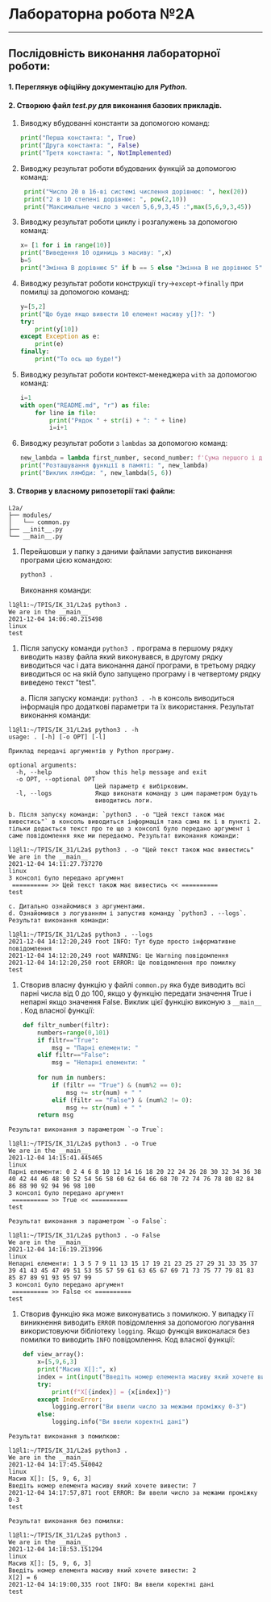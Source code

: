 # **Лабораторна робота №2А**
---
## Послідовність виконання лабораторної роботи:
#### 1. Переглянув офіційну документацію для ***Python***.
#### 2. Створюю файл ***test.py*** для виконання базових прикладів.
1. Виводжу вбудованні константи за допомогою команд:

    ```python
    print("Перша константа: ", True)
    print("Друга константа: ", False)
    print("Третя константа: ", NotImplemented)
    ```
1. Виводжу результат роботи вбудованих функцій за допомогою команд:
   ```python
    print("Число 20 в 16-ві системі числення дорівнює: ", hex(20))
    print("2 в 10 степені дорівнює: ", pow(2,10))
    print("Максимальне число з чисел 5,6,9,3,45 :",max(5,6,9,3,45))
    ```
1. Виводжу результат роботи циклу і розгалужень за допомогою команд:
    ```python
    x= [1 for i in range(10)]
    print("Виведення 10 одиниць з масиву: ",x)
    b=5
    print("Змінна B дорівнює 5" if b == 5 else "Змінна B не дорівнює 5")
    ```
1. Виводжу результат роботи конструкції `try`->`except`->`finally` при помилці за допомогою команд:
    ```python
    y=[5,2]
    print("Що буде якщо вивести 10 елемент масиву y[]?: ")
    try:
        print(y[10])
    except Exception as e:
        print(e)
    finally:
        print("То ось що буде!")
    ```
1. Виводжу результат роботи контекст-менеджера `with` за допомогою команд:
    ```python
    i=1
    with open("README.md", "r") as file:
        for line in file:
            print("Рядок " + str(i) + ": " + line)
            i=i+1
    ```
1. Виводжу результат роботи з `lambdas` за допомогою команд:
    ```python
    new_lambda = lambda first_number, second_number: f'Сума першого і другого числа дорівнює {first_number + second_number}'
    print("Розташування функції в памяті: ", new_lambda)
    print("Виклик лямбди: ", new_lambda(5, 6))
    ```
#### 3. Створив у власному рипозеторії такі файли:
   ```text
   L2a/
   ├── modules/
   │   └── common.py
   ├── __init__.py
   └── __main__.py
   ```
1. Перейшовши у папку з даними файлами запустив виконання програми цією командою:

    ```sh
    python3 .
    ```
    Виконання команди:
```text
l1@l1:~/TPIS/IK_31/L2a$ python3 .
We are in the __main__
2021-12-04 14:06:40.215498
linux
test
```
1. Після запуску команди `python3 .` програма в першому рядку виводить назву файла який виконувався, в другому рядку виводиться час і дата виконання даної програми, в третьому рядку виводиться ос на якій було запущено програму і в четвертому рядку виведено текст "test".

    a. Після запуску команди: `python3 . -h` в консоль виводиться інформація про додаткові параметри та їх використання. Результат виконання команди:
```text
l1@l1:~/TPIS/IK_31/L2a$ python3 . -h
usage: . [-h] [-o OPT] [-l]

Приклад передачі аргументів у Python програму.

optional arguments:
  -h, --help            show this help message and exit
  -o OPT, --optional OPT
                        Цей параметр є вибірковим.
  -l, --logs            Якщо виконати команду з цим параметром будуть
                        виводитись логи.

```
    
    b. Після запуску команди: `python3 . -o "Цей текст також має вивестись"` в консоль виводиться інформація така сама як і в пункті 2. тільки додається текст про те що з консолї було передано аргумент і саме повідомлення яке ми передаємо. Результат виконання команди:
```text
l1@l1:~/TPIS/IK_31/L2a$ python3 . -o "Цей текст також має вивестись"
We are in the __main__
2021-12-04 14:11:27.737270
linux
З консолі було передано аргумент
 ========== >> Цей текст також має вивестись << ==========
test

```
    c. Дитально ознайомився з аргументами.
    d. Ознайомився з логуванням і запустив команду `python3 . --logs`.
    Результат виконання команди:
```text
l1@l1:~/TPIS/IK_31/L2a$ python3 . --logs
2021-12-04 14:12:20,249 root INFO: Тут буде просто інформативне повідомлення
2021-12-04 14:12:20,249 root WARNING: Це Warning повідомлення
2021-12-04 14:12:20,250 root ERROR: Це повідомлення про помилку
test

```
1. Створив власну функцію у файлі `common.py` яка буде виводить всі парні числа від 0 до 100,  якщо у функцію передати значення True і непарні якщо значення False. Виклик цієї функцію виконую з `__main__` .
Код власної функції:
```python
    def filtr_number(filtr):
        numbers=range(0,101)
        if filtr=="True":
    	    msg = "Парні елементи: " 
        elif filtr=="False":
    	    msg = "Непарні елементи: "
    	    
        for num in numbers:
        	if (filtr == "True") & (num%2 == 0):
        	    msg += str(num) + " "
        	elif (filtr == "False") & (num%2 != 0):
        	    msg += str(num) + " "
        return msg
```
    Результат виконання з параметром `-o True`:
```text
l1@l1:~/TPIS/IK_31/L2a$ python3 . -o True
We are in the __main__
2021-12-04 14:15:41.445465
linux
Парні елементи: 0 2 4 6 8 10 12 14 16 18 20 22 24 26 28 30 32 34 36 38 40 42 44 46 48 50 52 54 56 58 60 62 64 66 68 70 72 74 76 78 80 82 84 86 88 90 92 94 96 98 100 
З консолі було передано аргумент
 ========== >> True << ==========
test

```
    Результат виконання з параметром `-o False`:
```text
l1@l1:~/TPIS/IK_31/L2a$ python3 . -o False
We are in the __main__
2021-12-04 14:16:19.213996
linux
Непарні елементи: 1 3 5 7 9 11 13 15 17 19 21 23 25 27 29 31 33 35 37 39 41 43 45 47 49 51 53 55 57 59 61 63 65 67 69 71 73 75 77 79 81 83 85 87 89 91 93 95 97 99 
З консолі було передано аргумент
 ========== >> False << ==========
test

```
1. Створив функцію яка може виконуватись з помилкою. У випадку її виникнення виводить `ERROR` повідомлення за допомогою логування використовуючи бібліотеку `logging`. Якщо функція виконалася без помилки то виводить `INFO` повідомлення.
Код власної функції:
```python
    def view_array():
        x=[5,9,6,3]
        print("Масив X[]:", x)
        index = int(input("Введіть номер елемента масиву який хочете вивести: "))
        try:
        	print(f"X[{index}] = {x[index]}")
        except IndexError:
            logging.error("Ви ввели число за межами проміжку 0-3")
        else:
        	logging.info("Ви ввели коректні дані")
```
    Результат виконання з помилкою:
```text
l1@l1:~/TPIS/IK_31/L2a$ python3 .
We are in the __main__
2021-12-04 14:17:45.540042
linux
Масив X[]: [5, 9, 6, 3]
Введіть номер елемента масиву який хочете вивести: 7
2021-12-04 14:17:57,871 root ERROR: Ви ввели число за межами проміжку 0-3
test

```
    Результат виконання без помилки:
```text
l1@l1:~/TPIS/IK_31/L2a$ python3 .
We are in the __main__
2021-12-04 14:18:53.151294
linux
Масив X[]: [5, 9, 6, 3]
Введіть номер елемента масиву який хочете вивести: 2
X[2] = 6
2021-12-04 14:19:00,335 root INFO: Ви ввели коректні дані
test

```

